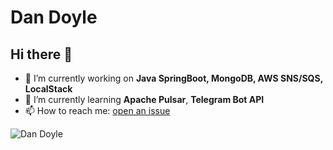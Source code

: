 # Dan Doyle

## Hi there 👋

- 🔭 I’m currently working on **Java SpringBoot, MongoDB, AWS SNS/SQS, LocalStack**
- 🌱 I’m currently learning **Apache Pulsar**, **Telegram Bot API**
- 📫 How to reach me: [open an issue](https://github.com/TheDanielDoyle/TheDanielDoyle/issues/new/choose "open an issue")


![Dan Doyle](../TheDanielDoyle/images/developer.gif "Dan Doyle")
